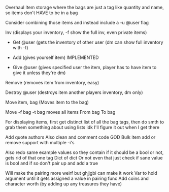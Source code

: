 Overhaul Item storage where the bags are just a tag like quantity and name, so items don't HAVE to be in a bag

Consider combining those items and instead include a -u @user flag

Inv (displays your inventory, -f show the full inv, even private items)

- Get @user (gets the inventory of other user (dm can show full inventory with -f)

- Add (gives yourself item) IMPLEMENTED

- Give @user (gives specified user the item, player has to have item to give it unless they're dm)

Remove (removes item from inventory, easy) 

Destroy @user (destroys item another players inventory, dm only)

Move item, bag (Moves item to the bag)

Move  -f bag  -t bag moves all items From bag To bag

For displaying items, first get distinct list of all the bag tags, then do smth to grab them something about using lists idk I'll figure it out when I get there 

Add quote authors
Also clean and comment code GOD
Bulk item add or remove support with multiple -i's

Also redo same example values so they contain if it should be a bool or not, gets rid of that one tag
 Dict of dict
Or not even that just check if sane value is bool and if so don't pair up and add a true

Will make the pairing more weirf but ghjjgbi can make it work
Var to hold argument until it gets assigned a value in pairing func
Add coins and character worth (by adding up any treasures they have)